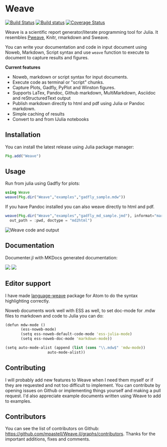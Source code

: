 # Weave

[![Build Status](https://travis-ci.org/mpastell/Weave.jl.svg?branch=master)](https://travis-ci.org/mpastell/Weave.jl)
[![Build status](https://ci.appveyor.com/api/projects/status/r97pwi9x8ard6xk6/branch/master?svg=true)](https://ci.appveyor.com/project/mpastell/weave-jl/branch/master)
[![Coverage Status](https://img.shields.io/coveralls/mpastell/Weave.jl.svg)](https://coveralls.io/r/mpastell/Weave.jl?branch=master)


Weave is a scientific report generator/literate programming tool
for Julia. It resembles [Pweave](http://mpastell.com/pweave), Knitr, rmarkdown
and Sweave.

You can write your documentation and code in input document using Noweb,
Markdown, Script syntax and use `weave` function to execute to document to capture results
and figures.

**Current features**

* Noweb, markdown or script syntax for input documents.
* Execute code as terminal or "script" chunks.
* Capture Plots, Gadfly, PyPlot and Winston figures.
* Supports LaTex, Pandoc, Github markdown, MultiMarkdown, Asciidoc and reStructuredText output
* Publish markdown directly to html and pdf using Julia or Pandoc markdown.
* Simple caching of results
* Convert to and from IJulia notebooks

## Installation

You can install the latest release using Julia package manager:

```julia
Pkg.add("Weave")
```

## Usage

Run from julia using Gadfly for plots:

```julia
using Weave
weave(Pkg.dir("Weave","examples","gadfly_sample.mdw"))
```

If you have Pandoc installed you can also weave directly to html and pdf.

```julia
weave(Pkg.dir("Weave","examples","gadfly_md_sample.jmd"), informat="markdown",
  out_path = :pwd, doctype = "md2html")
```

![Weave code and output](http://mpastell.com/images/weave_demo.png)

## Documentation

Documenter.jl with MKDocs generated documentation:

[![](https://img.shields.io/badge/docs-stable-blue.svg)](https://mpastell.github.io/Weave.jl/stable)
[![](https://img.shields.io/badge/docs-latest-blue.svg)](https://mpastell.github.io/Weave.jl/latest)

## Editor support

I have made [language-weave](https://atom.io/packages/language-weave) package
for Atom to do the syntax highlighting correctly.

Noweb documents work well with ESS as well, to set doc-mode for .mdw files to markdown
and code to Julia you can do:

```clojure
(defun mdw-mode ()
       (ess-noweb-mode)
       (setq ess-noweb-default-code-mode 'ess-julia-mode)
       (setq ess-noweb-doc-mode 'markdown-mode))

(setq auto-mode-alist (append (list (cons "\\.mdw$" 'mdw-mode))
                   auto-mode-alist))
```


## Contributing

I will probably add new features to Weave when I need them myself or if they are requested and not too difficult to implement. You can contribute by opening issues on Github or implementing things yourself and making a pull request. I'd also appreciate example documents written using Weave to add to examples.

## Contributors

You can see the list of contributors on Github: https://github.com/mpastell/Weave.jl/graphs/contributors. Thanks for the important additions, fixes and comments.
